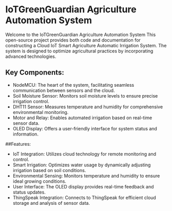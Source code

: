 # IoTGreenGuardian Agriculture Automation System

Welcome to the IoTGreenGuardian Agriculture Automation System This open-source project provides both code and documentation for constructing a Cloud IoT Smart Agriculture Automatic Irrigation System. The system is designed to optimize agricultural practices by incorporating advanced technologies.

## Key Components:

- NodeMCU: The heart of the system, facilitating seamless communication between sensors and the cloud.
- Soil Moisture Sensor: Monitors soil moisture levels to ensure precise irrigation control.
- DHT11 Sensor: Measures temperature and humidity for comprehensive environmental monitoring.
- Motor and Relay: Enables automated irrigation based on real-time sensor data.
- OLED Display: Offers a user-friendly interface for system status and information.
  
##Features:

- IoT Integration: Utilizes cloud technology for remote monitoring and control.
- Smart Irrigation: Optimizes water usage by dynamically adjusting irrigation based on soil conditions.
- Environmental Sensing: Monitors temperature and humidity to ensure ideal growing conditions.
- User Interface: The OLED display provides real-time feedback and status updates.
- ThingSpeak Integration: Connects to ThingSpeak for efficient cloud storage and analysis of sensor data.
